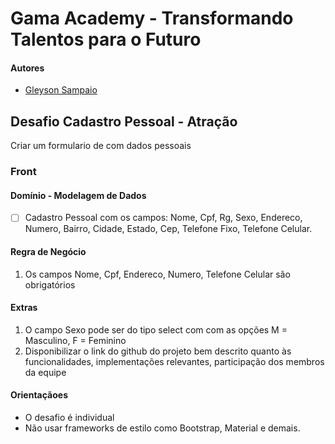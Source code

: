 # Gama Academy - Transformando Talentos para o Futuro

#### Autores
- [Gleyson Sampaio](https://github.com/gleyson-gama)

## Desafio Cadastro Pessoal - Atração
Criar um formulario de com dados pessoais

### Front

#### Domínio - Modelagem de Dados

- [ ] Cadastro Pessoal com os campos: Nome, Cpf, Rg, Sexo, Endereco, Numero, Bairro, Cidade, Estado, Cep, Telefone Fixo, Telefone Celular.

#### Regra de Negócio

1. Os campos Nome, Cpf, Endereco, Numero, Telefone Celular são obrigatórios

#### Extras
1. O campo Sexo pode ser do tipo select com com as opções M = Masculino, F = Feminino
1. Disponibilizar o link do github do projeto bem descrito quanto às funcionalidades, implementações relevantes, participação dos membros da equipe

#### Orientaçãoes
* O desafio é individual
* Não usar frameworks de estilo como Bootstrap, Material e demais.
 

